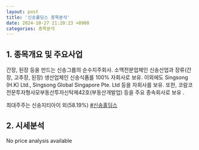 ```yaml
---
layout: post
title: '신송홀딩스 종목분석'
date: 2024-10-27 21:20:23 +0900
categories: 종목분석
---
```


## 1. 종목개요 및 주요사업

간장, 된장 등을 만드는 신송그룹의 순수지주회사. 소맥전분업체인 신송산업과 장류(간장, 고추장, 된장) 생산업체인 신송식품를 100% 자회사로 보유. 이외에도 Singsong (H.K) Ltd., Singsong Global Singapore Pte. Ltd 등을 자회사를 보유. 또한, 코람코전문투자형사모부동산투자신탁제42호(부동산개발업) 등을 주요 종속회사로 보유 .

최대주주는 신송지티아이 외(58.19%)
[#신송홀딩스](#)

## 2. 시세분석

No price analysis available
